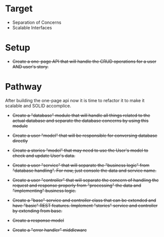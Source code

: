 # Target

-   Separation of Concerns
-   Scalable Interfaces

# Setup

-   ~~Create a one-page API that will handle the CRUD operations for a user AND user's story.~~

# Pathway

After building the one-page api now it is time to refactor it to make it scalable and SOLID accomplice.

-   ~~Create a "database" module that will handle all things related to the actual database and separate the database concerns by using this module~~

-   ~~Create a user "model" that will be responsible for conversing database directly~~

-   ~~Create a stories "model" that may need to use the User's model to check and update User's data.~~

-   ~~Create a user "service" that will separate the "business logic" from "database handling". For now, just console the data and service name.~~

-   ~~Create a user "controller" that will separate the concern of handling the request and response properly from "processing" the data and "implementing" business logic.~~

-   ~~Create a "base" service and controller class that can be extended and have "basic" REST features. Implement "stories" service and controller by extending from base.~~

-   ~~Create a response model~~
-   ~~Create a "error handler" middleware~~
